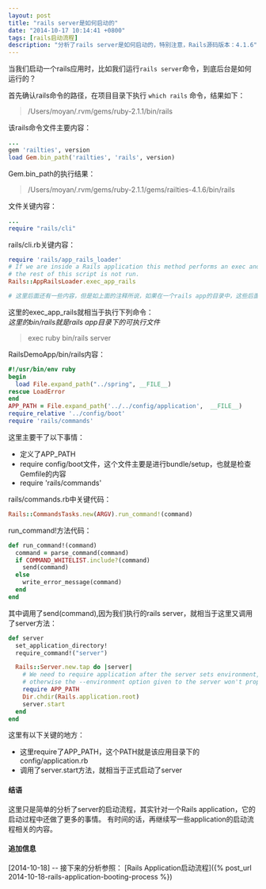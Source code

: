 ```yaml
---
layout: post
title: "rails server是如何启动的"
date: "2014-10-17 10:14:41 +0800"
tags: [rails启动流程]
description: "分析了rails server是如何启动的，特别注意，Rails源码版本：4.1.6"
---
```


当我们启动一个rails应用时，比如我们运行`rails server`命令，到底后台是如何运行的？

首先确认rails命令的路径，在项目目录下执行 `which rails` 命令，结果如下：

> /Users/moyan/.rvm/gems/ruby-2.1.1/bin/rails


该rails命令文件主要内容：

```ruby
...
gem 'railties', version
load Gem.bin_path('railties', 'rails', version)
```

Gem.bin_path的执行结果：
> /Users/moyan/.rvm/gems/ruby-2.1.1/gems/railties-4.1.6/bin/rails

文件关键内容：

```ruby
...
require "rails/cli"
```

rails/cli.rb关键内容：

```ruby
require 'rails/app_rails_loader'
# If we are inside a Rails application this method performs an exec and thus
# the rest of this script is not run.
Rails::AppRailsLoader.exec_app_rails

# 这里后面还有一些内容，但是如上面的注释所说，如果在一个rails app的目录中，这些后面的脚本就不会被执行了。
```

这里的exec_app_rails就相当于执行下列命令：  
_这里的bin/rails就是rails app目录下的可执行文件_

> exec ruby bin/rails server

RailsDemoApp/bin/rails内容：

```ruby
#!/usr/bin/env ruby
begin
  load File.expand_path("../spring", __FILE__)
rescue LoadError
end
APP_PATH = File.expand_path('../../config/application',  __FILE__)
require_relative '../config/boot'
require 'rails/commands'
```

这里主要干了以下事情：

* 定义了APP_PATH
* require config/boot文件，这个文件主要是进行bundle/setup，也就是检查Gemfile的内容
* require 'rails/commands'

rails/commands.rb中关键代码：

```ruby
Rails::CommandsTasks.new(ARGV).run_command!(command)
```

run_command!方法代码：

```ruby
def run_command!(command)
  command = parse_command(command)
  if COMMAND_WHITELIST.include?(command)
    send(command)
  else
    write_error_message(command)
  end
end
```

其中调用了send(command),因为我们执行的rails server，就相当于这里又调用了server方法：

```ruby
def server
  set_application_directory!
  require_command!("server")

  Rails::Server.new.tap do |server|
    # We need to require application after the server sets environment,
    # otherwise the --environment option given to the server won't propagate.
    require APP_PATH
    Dir.chdir(Rails.application.root)
    server.start
  end
end
```

这里有以下关键的地方：

* 这里require了APP_PATH，这个PATH就是该应用目录下的config/application.rb
* 调用了server.start方法，就相当于正式启动了server

#### 结语

这里只是简单的分析了server的启动流程，其实针对一个Rails application，它的启动过程中还做了更多的事情。
有时间的话，再继续写一些application的启动流程相关的内容。

#### 追加信息
[2014-10-18] -- 
接下来的分析参照：
[Rails Application启动流程]({% post_url 2014-10-18-rails-application-booting-process %})
